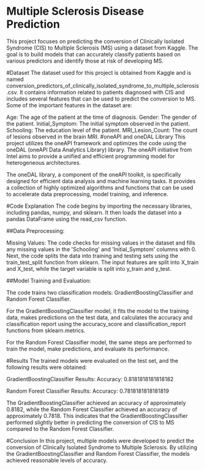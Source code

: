# Multiple Sclerosis Disease Prediction
This project focuses on predicting the conversion of Clinically Isolated Syndrome (CIS) to Multiple Sclerosis (MS) using a dataset from Kaggle. The goal is to build models that can accurately classify patients based on various predictors and identify those at risk of developing MS.

#Dataset
The dataset used for this project is obtained from Kaggle and is named conversion_predictors_of_clinically_isolated_syndrome_to_multiple_sclerosis.csv. It contains information related to patients diagnosed with CIS and includes several features that can be used to predict the conversion to MS. Some of the important features in the dataset are:

Age: The age of the patient at the time of diagnosis.
Gender: The gender of the patient.
Initial_Symptom: The initial symptom observed in the patient.
Schooling: The education level of the patient.
MRI_Lesion_Count: The count of lesions observed in the brain MRI.
#oneAPI and oneDAL Library
This project utilizes the oneAPI framework and optimizes the code using the oneDAL (oneAPI Data Analytics Library) library. The oneAPI initiative from Intel aims to provide a unified and efficient programming model for heterogeneous architectures.

The oneDAL library, a component of the oneAPI toolkit, is specifically designed for efficient data analysis and machine learning tasks. It provides a collection of highly optimized algorithms and functions that can be used to accelerate data preprocessing, model training, and inference.

#Code Explanation
The code begins by importing the necessary libraries, including pandas, numpy, and sklearn. It then loads the dataset into a pandas DataFrame using the read_csv function.

##Data Preprocessing:

Missing Values: The code checks for missing values in the dataset and fills any missing values in the 'Schooling' and 'Initial_Symptom' columns with 0.
Next, the code splits the data into training and testing sets using the train_test_split function from sklearn. The input features are split into X_train and X_test, while the target variable is split into y_train and y_test.

##Model Training and Evaluation:

The code trains two classification models: GradientBoostingClassifier and Random Forest Classifier.

For the GradientBoostingClassifier model, it fits the model to the training data, makes predictions on the test data, and calculates the accuracy and classification report using the accuracy_score and classification_report functions from sklearn.metrics.

For the Random Forest Classifier model, the same steps are performed to train the model, make predictions, and evaluate its performance.

#Results
The trained models were evaluated on the test set, and the following results were obtained:

GradientBoostingClassifier Results:
Accuracy: 0.8181818181818182

Random Forest Classifier Results:
Accuracy: 0.7818181818181819

The GradientBoostingClassifier achieved an accuracy of approximately 0.8182, while the Random Forest Classifier achieved an accuracy of approximately 0.7818. This indicates that the GradientBoostingClassifier performed slightly better in predicting the conversion of CIS to MS compared to the Random Forest Classifier.



#Conclusion
In this project, multiple models were developed to predict the conversion of Clinically Isolated Syndrome to Multiple Sclerosis. By utilizing the GradientBoostingClassifier and Random Forest Classifier, the models achieved reasonable levels of accuracy.


